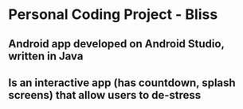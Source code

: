 # Personal Coding Project - Bliss
## Android app developed on Android Studio, written in Java 
## Is an interactive app (has countdown, splash screens) that allow users to de-stress

